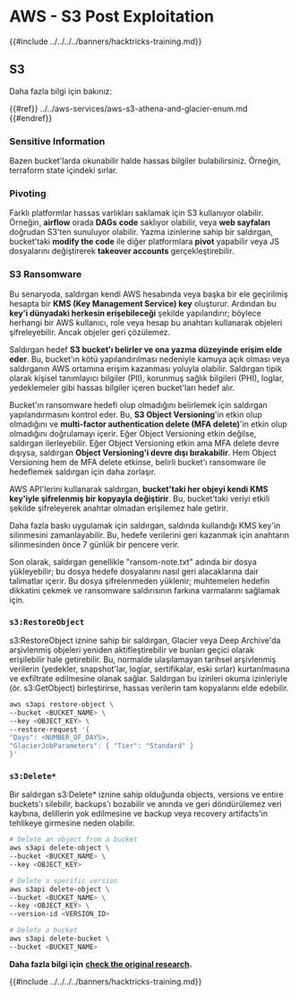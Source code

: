 # AWS - S3 Post Exploitation

{{#include ../../../../banners/hacktricks-training.md}}

## S3

Daha fazla bilgi için bakınız:

{{#ref}}
../../aws-services/aws-s3-athena-and-glacier-enum.md
{{#endref}}

### Sensitive Information

Bazen bucket'larda okunabilir halde hassas bilgiler bulabilirsiniz. Örneğin, terraform state içindeki sırlar.

### Pivoting

Farklı platformlar hassas varlıkları saklamak için S3 kullanıyor olabilir.\
Örneğin, **airflow** orada **DAGs** **code** saklıyor olabilir, veya **web sayfaları** doğrudan S3'ten sunuluyor olabilir. Yazma izinlerine sahip bir saldırgan, bucket'taki **modify the code** ile diğer platformlara **pivot** yapabilir veya JS dosyalarını değiştirerek **takeover accounts** gerçekleştirebilir.

### S3 Ransomware

Bu senaryoda, saldırgan kendi AWS hesabında veya başka bir ele geçirilmiş hesapta bir **KMS (Key Management Service) key** oluşturur. Ardından bu **key'i dünyadaki herkesin erişebileceği** şekilde yapılandırır; böylece herhangi bir AWS kullanıcı, role veya hesap bu anahtarı kullanarak objeleri şifreleyebilir. Ancak objeler geri çözülemez.

Saldırgan hedef **S3 bucket'ı belirler ve ona yazma düzeyinde erişim elde eder**. Bu, bucket'ın kötü yapılandırılması nedeniyle kamuya açık olması veya saldırganın AWS ortamına erişim kazanması yoluyla olabilir. Saldırgan tipik olarak kişisel tanımlayıcı bilgiler (PII), korunmuş sağlık bilgileri (PHI), loglar, yedeklemeler gibi hassas bilgiler içeren bucket'ları hedef alır.

Bucket'ın ransomware hedefi olup olmadığını belirlemek için saldırgan yapılandırmasını kontrol eder. Bu, **S3 Object Versioning**'in etkin olup olmadığını ve **multi-factor authentication delete (MFA delete)**'in etkin olup olmadığını doğrulamayı içerir. Eğer Object Versioning etkin değilse, saldırgan ilerleyebilir. Eğer Object Versioning etkin ama MFA delete devre dışıysa, saldırgan **Object Versioning'i devre dışı bırakabilir**. Hem Object Versioning hem de MFA delete etkinse, belirli bucket'ı ransomware ile hedeflemek saldırgan için daha zorlaşır.

AWS API'lerini kullanarak saldırgan, **bucket'taki her objeyi kendi KMS key'iyle şifrelenmiş bir kopyayla değiştirir**. Bu, bucket'taki veriyi etkili şekilde şifreleyerek anahtar olmadan erişilemez hale getirir.

Daha fazla baskı uygulamak için saldırgan, saldırıda kullandığı KMS key'in silinmesini zamanlayabilir. Bu, hedefe verilerini geri kazanmak için anahtarın silinmesinden önce 7 günlük bir pencere verir.

Son olarak, saldırgan genellikle "ransom-note.txt" adında bir dosya yükleyebilir; bu dosya hedefe dosyalarını nasıl geri alacaklarına dair talimatlar içerir. Bu dosya şifrelenmeden yüklenir; muhtemelen hedefin dikkatini çekmek ve ransomware saldırısının farkına varmalarını sağlamak için.

### `s3:RestoreObject`

s3:RestoreObject iznine sahip bir saldırgan, Glacier veya Deep Archive'da arşivlenmiş objeleri yeniden aktifleştirebilir ve bunları geçici olarak erişilebilir hale getirebilir. Bu, normalde ulaşılamayan tarihsel arşivlenmiş verilerin (yedekler, snapshot'lar, loglar, sertifikalar, eski sırlar) kurtarılmasına ve exfiltrate edilmesine olanak sağlar. Saldırgan bu izinleri okuma izinleriyle (ör. s3:GetObject) birleştirirse, hassas verilerin tam kopyalarını elde edebilir.
```bash
aws s3api restore-object \
--bucket <BUCKET_NAME> \
--key <OBJECT_KEY> \
--restore-request '{
"Days": <NUMBER_OF_DAYS>,
"GlacierJobParameters": { "Tier": "Standard" }
}'
```
### `s3:Delete*`

Bir saldırgan s3:Delete* iznine sahip olduğunda objects, versions ve entire buckets'ı silebilir, backups'ı bozabilir ve anında ve geri döndürülemez veri kaybına, delillerin yok edilmesine ve backup veya recovery artifacts'in tehlikeye girmesine neden olabilir.
```bash
# Delete an object from a bucket
aws s3api delete-object \
--bucket <BUCKET_NAME> \
--key <OBJECT_KEY>

# Delete a specific version
aws s3api delete-object \
--bucket <BUCKET_NAME> \
--key <OBJECT_KEY> \
--version-id <VERSION_ID>

# Delete a bucket
aws s3api delete-bucket \
--bucket <BUCKET_NAME>
```
**Daha fazla bilgi için** [**check the original research**](https://rhinosecuritylabs.com/aws/s3-ransomware-part-1-attack-vector/)**.**

{{#include ../../../../banners/hacktricks-training.md}}
